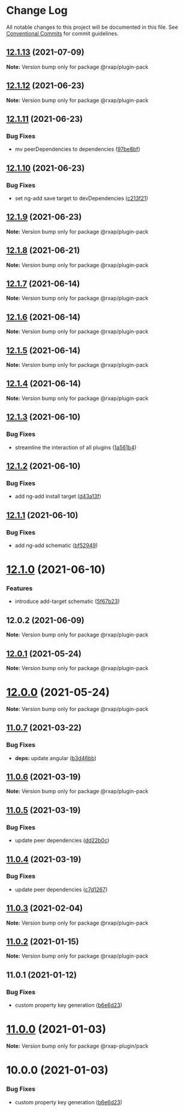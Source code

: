 # Change Log

All notable changes to this project will be documented in this file.
See [Conventional Commits](https://conventionalcommits.org) for commit guidelines.

## [12.1.13](https://gitlab.com/rxap/schematics/compare/@rxap/plugin-pack@12.1.12...@rxap/plugin-pack@12.1.13) (2021-07-09)

**Note:** Version bump only for package @rxap/plugin-pack





## [12.1.12](https://gitlab.com/rxap/schematics/compare/@rxap/plugin-pack@12.1.11...@rxap/plugin-pack@12.1.12) (2021-06-23)

**Note:** Version bump only for package @rxap/plugin-pack





## [12.1.11](https://gitlab.com/rxap/schematics/compare/@rxap/plugin-pack@12.1.10...@rxap/plugin-pack@12.1.11) (2021-06-23)


### Bug Fixes

* mv peerDependencies to dependencies ([97be8bf](https://gitlab.com/rxap/schematics/commit/97be8bf8395ede8e5a50804b9ad7f72fde12bc81))





## [12.1.10](https://gitlab.com/rxap/schematics/compare/@rxap/plugin-pack@12.1.9...@rxap/plugin-pack@12.1.10) (2021-06-23)


### Bug Fixes

* set ng-add save target to devDependencies ([c213f21](https://gitlab.com/rxap/schematics/commit/c213f21067e8bb280a48ae726840bfe0f5c4ff11))





## [12.1.9](https://gitlab.com/rxap/schematics/compare/@rxap/plugin-pack@12.1.8...@rxap/plugin-pack@12.1.9) (2021-06-23)

**Note:** Version bump only for package @rxap/plugin-pack





## [12.1.8](https://gitlab.com/rxap/packages/compare/@rxap/plugin-pack@12.1.7...@rxap/plugin-pack@12.1.8) (2021-06-21)

**Note:** Version bump only for package @rxap/plugin-pack





## [12.1.7](https://gitlab.com/rxap/packages/compare/@rxap/plugin-pack@12.1.6...@rxap/plugin-pack@12.1.7) (2021-06-14)

**Note:** Version bump only for package @rxap/plugin-pack





## [12.1.6](https://gitlab.com/rxap/packages/compare/@rxap/plugin-pack@12.1.5...@rxap/plugin-pack@12.1.6) (2021-06-14)

**Note:** Version bump only for package @rxap/plugin-pack





## [12.1.5](https://gitlab.com/rxap/packages/compare/@rxap/plugin-pack@12.1.4...@rxap/plugin-pack@12.1.5) (2021-06-14)

**Note:** Version bump only for package @rxap/plugin-pack





## [12.1.4](https://gitlab.com/rxap/packages/compare/@rxap/plugin-pack@12.1.3...@rxap/plugin-pack@12.1.4) (2021-06-14)

**Note:** Version bump only for package @rxap/plugin-pack





## [12.1.3](https://gitlab.com/rxap/packages/compare/@rxap/plugin-pack@12.1.2...@rxap/plugin-pack@12.1.3) (2021-06-10)


### Bug Fixes

* streamline the interaction of all plugins ([1a561b4](https://gitlab.com/rxap/packages/commit/1a561b4509478d840be687a6c78d1cc1fba68deb))





## [12.1.2](https://gitlab.com/rxap/packages/compare/@rxap/plugin-pack@12.1.1...@rxap/plugin-pack@12.1.2) (2021-06-10)


### Bug Fixes

* add ng-add install target ([d43a13f](https://gitlab.com/rxap/packages/commit/d43a13f60dc035c82725b428f4f44aa20e47b138))





## [12.1.1](https://gitlab.com/rxap/packages/compare/@rxap/plugin-pack@12.1.0...@rxap/plugin-pack@12.1.1) (2021-06-10)


### Bug Fixes

* add ng-add schematic ([bf52949](https://gitlab.com/rxap/packages/commit/bf529495a4f98c26bf12027447e0ecd1aa10b932))





# [12.1.0](https://gitlab.com/rxap/packages/compare/@rxap/plugin-pack@12.0.2...@rxap/plugin-pack@12.1.0) (2021-06-10)


### Features

* introduce add-target schematic ([5f67b23](https://gitlab.com/rxap/packages/commit/5f67b23b4ff2762fb9cfa74b7e0b971fed0ec0ca))





## 12.0.2 (2021-06-09)

**Note:** Version bump only for package @rxap/plugin-pack





## [12.0.1](https://gitlab.com/rxap/packages/compare/@rxap/plugin-pack@12.0.0...@rxap/plugin-pack@12.0.1) (2021-05-24)

**Note:** Version bump only for package @rxap/plugin-pack





# [12.0.0](https://gitlab.com/rxap/packages/compare/@rxap/plugin-pack@11.0.7...@rxap/plugin-pack@12.0.0) (2021-05-24)

**Note:** Version bump only for package @rxap/plugin-pack





## [11.0.7](https://gitlab.com/rxap/packages/compare/@rxap/plugin-pack@11.0.6...@rxap/plugin-pack@11.0.7) (2021-03-22)


### Bug Fixes

* **deps:** update angular ([b3d46bb](https://gitlab.com/rxap/packages/commit/b3d46bbaf3fe948cf1cf8b37a14a467dfc608221))





## [11.0.6](https://gitlab.com/rxap/packages/compare/@rxap/plugin-pack@11.0.5...@rxap/plugin-pack@11.0.6) (2021-03-19)

**Note:** Version bump only for package @rxap/plugin-pack





## [11.0.5](https://gitlab.com/rxap/packages/compare/@rxap/plugin-pack@11.0.4...@rxap/plugin-pack@11.0.5) (2021-03-19)


### Bug Fixes

* update peer dependencies ([dd22b0c](https://gitlab.com/rxap/packages/commit/dd22b0ce053bc266c7aea659a2faf3be39f424e7))





## [11.0.4](https://gitlab.com/rxap/packages/compare/@rxap/plugin-pack@11.0.3...@rxap/plugin-pack@11.0.4) (2021-03-19)


### Bug Fixes

* update peer dependencies ([c7d1267](https://gitlab.com/rxap/packages/commit/c7d12671f3efc198985cddee92caa2558e74b023))





## [11.0.3](https://gitlab.com/rxap/packages/compare/@rxap/plugin-pack@11.0.2...@rxap/plugin-pack@11.0.3) (2021-02-04)

**Note:** Version bump only for package @rxap/plugin-pack





## [11.0.2](https://gitlab.com/rxap/packages/compare/@rxap/plugin-pack@11.0.1...@rxap/plugin-pack@11.0.2) (2021-01-15)

**Note:** Version bump only for package @rxap/plugin-pack





## 11.0.1 (2021-01-12)


### Bug Fixes

* custom property key generation ([b6e6d23](https://gitlab.com/rxap/packages/commit/b6e6d23215f0b35e0de2d35003b186a3d435b8e4))





# [11.0.0](https://gitlab.com/rxap/packages/compare/@rxap-plugin/pack@10.0.0...@rxap-plugin/pack@11.0.0) (2021-01-03)

**Note:** Version bump only for package @rxap-plugin/pack





# 10.0.0 (2021-01-03)


### Bug Fixes

* custom property key generation ([b6e6d23](https://gitlab.com/rxap/packages/commit/b6e6d23215f0b35e0de2d35003b186a3d435b8e4))
